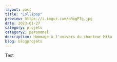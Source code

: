 ```yaml
---
layout: post
title: "Lollipop"
preview: https://i.imgur.com/hRxgP7g.jpg
date: 2023-01-27
category: projets 
category2: personnel
description: Hommage à l'univers du chanteur Mika
blog: blogprojets
---
```


Test
